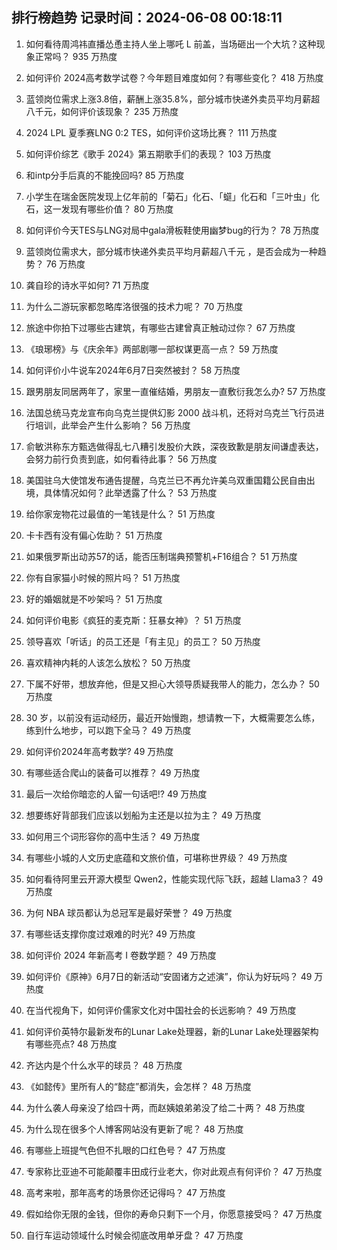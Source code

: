 
## 排行榜趋势 记录时间：2024-06-08 00:18:11
  
  1. 如何看待周鸿祎直播怂恿主持人坐上哪吒 L 前盖，当场砸出一个大坑？这种现象正常吗？ 935 万热度
    
  2. 如何评价 2024高考数学试卷？今年题目难度如何？有哪些变化？ 418 万热度
    
  3. 蓝领岗位需求上涨3.8倍，薪酬上涨35.8%，部分城市快递外卖员平均月薪超八千元，如何评价该现象？ 235 万热度
    
  4. 2024 LPL 夏季赛LNG 0:2 TES，如何评价这场比赛？ 111 万热度
    
  5. 如何评价综艺《歌手 2024》第五期歌手们的表现？ 103 万热度
    
  6. 和intp分手后真的不能挽回吗? 85 万热度
    
  7. 小学生在瑞金医院发现上亿年前的「菊石」化石、「䗴」化石和「三叶虫」化石，这一发现有哪些价值？ 80 万热度
    
  8. 如何评价今天TES与LNG对局中gala滑板鞋使用幽梦bug的行为？ 78 万热度
    
  9. 蓝领岗位需求大，部分城市快递外卖员平均月薪超八千元 ，是否会成为一种趋势？ 76 万热度
    
  10. 龚自珍的诗水平如何? 71 万热度
    
  11. 为什么二游玩家都忽略库洛很强的技术力呢？ 70 万热度
    
  12. 旅途中你拍下过哪些古建筑，有哪些古建曾真正触动过你？ 67 万热度
    
  13. 《琅琊榜》与《庆余年》两部剧哪一部权谋更高一点？ 59 万热度
    
  14. 如何评价小牛说车2024年6月7日突然被封？ 58 万热度
    
  15. 跟男朋友同居两年了，家里一直催结婚，男朋友一直敷衍我怎么办? 57 万热度
    
  16. 法国总统马克龙宣布向乌克兰提供幻影 2000 战斗机，还将对乌克兰飞行员进行培训，此举会产生什么影响？ 56 万热度
    
  17. 俞敏洪称东方甄选做得乱七八糟引发股价大跌，深夜致歉是朋友间谦虚表达，会努力前行负责到底，如何看待此事？ 56 万热度
    
  18. 美国驻乌大使馆发布通告提醒，乌克兰已不再允许美乌双重国籍公民自由出境，具体情况如何？此举透露了什么？ 53 万热度
    
  19. 给你家宠物花过最值的一笔钱是什么？ 51 万热度
    
  20. 卡卡西有没有偏心佐助？ 51 万热度
    
  21. 如果俄罗斯出动苏57的话，能否压制瑞典预警机+F16组合？ 51 万热度
    
  22. 你有自家猫小时候的照片吗？ 51 万热度
    
  23. 好的婚姻就是不吵架吗？ 51 万热度
    
  24. 如何评价电影《疯狂的麦克斯：狂暴女神》？ 51 万热度
    
  25. 领导喜欢「听话」的员工还是「有主见」的员工？ 50 万热度
    
  26. 喜欢精神内耗的人该怎么放松？ 50 万热度
    
  27. 下属不好带，想放弃他，但是又担心大领导质疑我带人的能力，怎么办？ 50 万热度
    
  28. 30 岁，以前没有运动经历，最近开始慢跑，想请教一下，大概需要怎么练，练到什么地步，可以跑下全马？ 49 万热度
    
  29. 如何评价2024年高考数学? 49 万热度
    
  30. 有哪些适合爬山的装备可以推荐？ 49 万热度
    
  31. 最后一次给你暗恋的人留一句话吧!? 49 万热度
    
  32. 想要练好背部我们应该以划船为主还是以拉为主？ 49 万热度
    
  33. 如何用三个词形容你的高中生活？ 49 万热度
    
  34. 有哪些小城的人文历史底蕴和文旅价值，可堪称世界级？ 49 万热度
    
  35. 如何看待阿里云开源大模型 Qwen2，性能实现代际飞跃，超越 Llama3？ 49 万热度
    
  36. 为何 NBA 球员都认为总冠军是最好荣誉？ 49 万热度
    
  37. 有哪些话支撑你度过艰难的时光? 49 万热度
    
  38. 如何评价 2024 年新高考 I 卷数学题？ 49 万热度
    
  39. 如何评价《原神》6月7日的新活动“安固诸方之述演”，你认为好玩吗？ 49 万热度
    
  40. 在当代视角下，如何评价儒家文化对中国社会的长远影响？ 49 万热度
    
  41. 如何评价英特尔最新发布的Lunar Lake处理器，新的Lunar Lake处理器架构有哪些亮点? 48 万热度
    
  42. 齐达内是个什么水平的球员？ 48 万热度
    
  43. 《如懿传》里所有人的“懿症”都消失，会怎样？ 48 万热度
    
  44. 为什么袭人母亲没了给四十两，而赵姨娘弟弟没了给二十两？ 48 万热度
    
  45. 为什么现在很多个人博客网站没有更新了呢？ 48 万热度
    
  46. 有哪些上班提气色但不扎眼的口红色号？ 47 万热度
    
  47. 专家称比亚迪不可能颠覆丰田成行业老大，你对此观点有何评价？ 47 万热度
    
  48. 高考来啦，那年高考的场景你还记得吗？ 47 万热度
    
  49. 假如给你无限的金钱，但你的寿命只剩下一个月，你愿意接受吗？ 47 万热度
    
  50. 自行车运动领域什么时候会彻底改用单牙盘？ 47 万热度
    